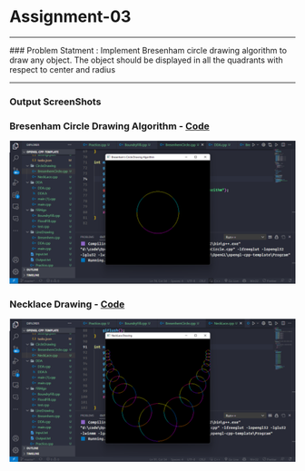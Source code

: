 # Assignment-03

<hr>
### Problem Statment : Implement Bresenham circle drawing algorithm to draw any object. The object should be displayed in all the quadrants with respect to center and radius

<hr>

### Output ScreenShots

### Bresenham Circle Drawing Algorithm - [Code](BresenhamCircle.cpp)

<img src="circle.png" alt="circle"></img>

### Necklace Drawing - [Code](Necklace.cpp)

<img src="necklace.png" alt="necklace"></img>
